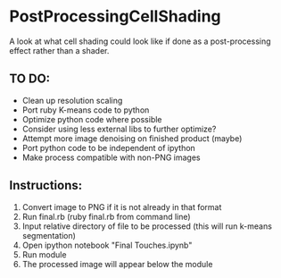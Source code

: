 # PostProcessingCellShading
A look at what cell shading could look like if done as a post-processing effect rather than a shader.

## TO DO:
- Clean up resolution scaling
- Port ruby K-means code to python
- Optimize python code where possible
- Consider using less external libs to further optimize?
- Attempt more image denoising on finished product (maybe)
- Port python code to be independent of ipython
- Make process compatible with non-PNG images

## Instructions:
1. Convert image to PNG if it is not already in that format
2. Run final.rb (ruby final.rb from command line)
3. Input relative directory of file to be processed (this will run k-means segmentation)
4. Open ipython notebook "Final Touches.ipynb"
5. Run module
6. The processed image will appear below the module
